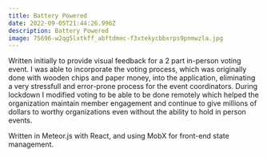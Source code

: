 ```yaml
---
title: Battery Powered
date: 2022-09-05T21:44:26.996Z
description: Battery Powered
image: 75696-w2qg5lxtkff_abftdmec-f3xtekycbbxrps9pnmwzla.jpg
---
```

Written initially to provide visual feedback for a 2 part in-person voting event. I was able to incorporate the voting
process, which was originally done with wooden chips and paper money, into the application, eliminating a very
stressfull and error-prone process for the event coordinators. During lockdown I modified voting to be able to be done remotely which helped the organization maintain member engagement and continue to give millions of dollars to worthy organizations even without the ability to hold in person events.

Written in Meteor.js with React, and using MobX for front-end state management.